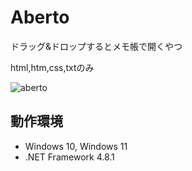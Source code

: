 # Aberto

ドラッグ&ドロップするとメモ帳で開くやつ

html,htm,css,txtのみ

![aberto](https://github.com/user-attachments/assets/59ef0bfd-da65-47f7-a56e-023661004061)

## 動作環境

- Windows 10, Windows 11
- .NET Framework 4.8.1
